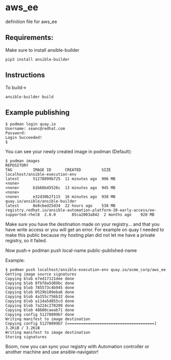 # aws_ee
definition file for aws_ee

## Requirements:

Make sure to install ansible-builder

```
pip3 install ansible-builder
```

## Instructions

To build->

`ansible-builder build`

## Example publishing

```
$ podman login quay.io
Username: seanc@redhat.com
Password:
Login Succeeded!
$
```
You can see your newly created image in podman (Default):
```
$ podman images
REPOSITORY                                                                         TAG         IMAGE ID      CREATED         SIZE
localhost/ansible-execution-env                                                    latest      51278099b725  11 minutes ago  996 MB
<none>                                                                             <none>      b1b66b45526c  13 minutes ago  945 MB
<none>                                                                             <none>      e32d30b2f115  16 minutes ago  938 MB
quay.io/ansible/ansible-builder                                                    latest      8e8cbed25d34  22 hours ago    538 MB
registry.redhat.io/ansible-automation-platform-20-early-access/ee-supported-rhel8  2.0.0       85ca2003a842  2 months ago    920 MB
````

Make sure you have the destination made on your registry... and that you have write access or you will get an error.  For example on quay I needed to make this public because my hosting plan did not let me have a private registry, so it failed.

Now push->
podman push local-name public-published-name

Example:
```
$ podman push localhost/ansible-execution-env quay.io/acme_corp/aws_ee
Getting image source signatures
Copying blob e7ed17121dee done
Copying blob 8fbf8a5d89bc done
Copying blob 785573c4b945 done
Copying blob 0529b109eba6 done
Copying blob 4a155c756b32 done
Copying blob a114a5d855cd done
Copying blob 7a224c270209 done
Copying blob 48600caeab71 done
Copying config 51278099b7 done
Writing manifest to image destination
Copying config 51278099b7 [======================================] 3.2KiB / 3.2KiB
Writing manifest to image destination
Storing signatures
```

Boom, now you can sync your registry with Automation controller or another machine and use ansible-navigator!
